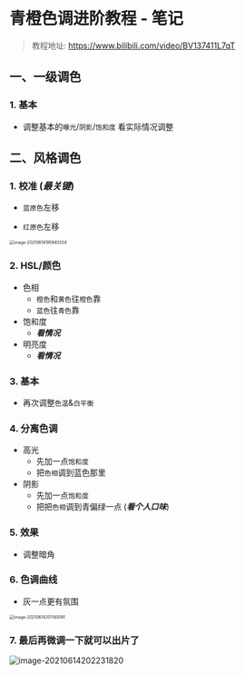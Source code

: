 # 青橙色调进阶教程 - 笔记

> 教程地址: https://www.bilibili.com/video/BV137411L7qT

## 一、一级调色

### 1. 基本

- 调整基本的`曝光`/`阴影`/`饱和度` 看实际情况调整

## 二、风格调色

### 1. 校准 (*最关键*)

- `蓝原色`左移

- `红原色`左移

<img src="https://cdn.jsdelivr.net/gh/ihatebeans/images@main/img/image-20210614195940204.png" alt="image-20210614195940204" style="zoom:50%;" />

### 2. HSL/颜色

- 色相
  - `橙色`和`黄色`往`橙色`靠
  - `蓝色`往`青色`靠
- 饱和度
  - ***看情况***
- 明亮度
  - ***看情况***

### 3. 基本

- 再次调整`色温`&`白平衡`

### 4. 分离色调

- 高光
  - 先加一点`饱和度`
  - 把`色相`调到蓝色那里
- 阴影
  - 先加一点`饱和度`
  - 把把`色相`调到青偏绿一点 (***看个人口味***)

### 5. 效果

- 调整暗角

### 6. 色调曲线

- 灰一点更有氛围

<img src="https://cdn.jsdelivr.net/gh/ihatebeans/images@main/img/image-20210614201140091.png" alt="image-20210614201140091" style="zoom:50%;" />

### 7. 最后再微调一下就可以出片了

![image-20210614202231820](https://cdn.jsdelivr.net/gh/ihatebeans/images@main/img/image-20210614202231820.png)

